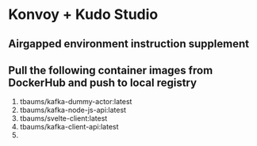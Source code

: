 # Konvoy + Kudo Studio

## Airgapped environment instruction supplement

## Pull the following container images from DockerHub and push to local registry

1. tbaums/kafka-dummy-actor:latest
1. tbaums/kafka-node-js-api:latest
1. tbaums/svelte-client:latest
1. tbaums/kafka-client-api:latest
1. 